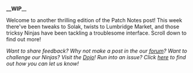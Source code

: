 **__WIP**__

Welcome to another thrilling edition of the Patch Notes post! This week there've been tweaks to Solak, twists to Lumbridge Market, and those tricksy Ninjas have been tackling a troublesome interface. Scroll down to find out more!

_Want to share feedback? Why not make a post in the our [forum](https://secure.runescape.com/m=forum/a=13/forums)? Want to challenge our Ninjas? Visit the [Dojo](https://rs.game/ninja)! Run into an issue? Click [here](https://support.runescape.com/hc/en-gb/articles/360001355429-How-to-report-a-Bug-) to find out how you can let us know!_
